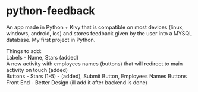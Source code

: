 # python-feedback
 An app made in Python + Kivy that is compatible on most devices (linux, windows, android, ios) and stores feedback given by the user into a MYSQL database. My first project in Python.

 Things to add:\
  Labels - Name, Stars (added)\
  A new activity with employees names (buttons) that will redirect to main activity on touch (added)\
  Buttons - Stars (1-5) - (added), Submit Button, Employees Names Buttons\
  Front End - Better Design (ill add it after backend is done)
